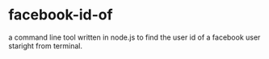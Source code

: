 # facebook-id-of
a command line tool written in node.js to find the user id of a facebook user staright from terminal.
